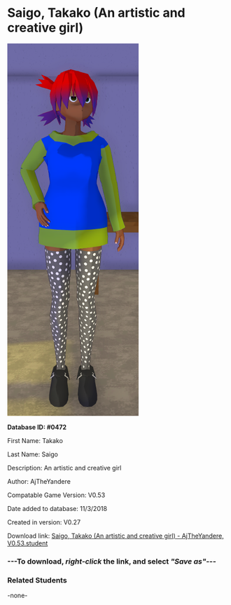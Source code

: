# Saigo, Takako (An artistic and creative girl)

<img src="../../Files/Images/Saigo, Takako (An artistic and creative girl).png" title="Saigo, Takako (An artistic and creative girl) - AjTheYandere, V0.53">

**Database ID: #0472**

First Name: Takako

Last Name: Saigo

Description: An artistic and creative girl

Author: AjTheYandere

Compatable Game Version: V0.53

Date added to database: 11/3/2018

Created in version: V0.27

Download link: <a href="https://raw.githubusercontent.com/Arbiter1223/Daigaku-Gurashi-Custom-Students/master/Files/Student%20Files/Saigo%2C%20Takako%20(An%20artistic%20and%20creative%20girl)%20-%20AjTheYandere%2C%20V0.53.student">Saigo, Takako (An artistic and creative girl) - AjTheYandere, V0.53.student</a>

### ---**To download, _right-click_ the link, and select _"Save as"_**---

### Related Students

-none-
